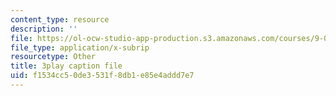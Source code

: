 ```yaml
---
content_type: resource
description: ''
file: https://ol-ocw-studio-app-production.s3.amazonaws.com/courses/9-00sc-introduction-to-psychology-fall-2011/f1534cc50de3531f8db1e85e4addd7e7_v4ur5mna060.vtt
file_type: application/x-subrip
resourcetype: Other
title: 3play caption file
uid: f1534cc5-0de3-531f-8db1-e85e4addd7e7
---
```

